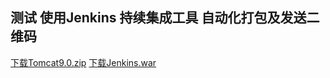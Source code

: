 ## 测试 使用Jenkins 持续集成工具 自动化打包及发送二维码
[下载Tomcat9.0.zip](https://github.com/HarkBen/TestJenkins/blob/master/apache-tomcat-9.0.0.M13.zip)
[下载Jenkins.war](https://github.com/HarkBen/TestJenkins/blob/master/jenkins.war)
